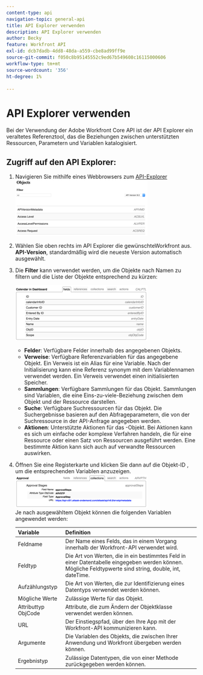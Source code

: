 ```yaml
---
content-type: api
navigation-topic: general-api
title: API Explorer verwenden
description: API Explorer verwenden
author: Becky
feature: Workfront API
exl-id: dcb7dadb-4dd8-48da-a559-cbe8ad99ff9e
source-git-commit: f050c8b95145552c9ed67b549608c16115000606
workflow-type: tm+mt
source-wordcount: '356'
ht-degree: 1%

---
```



# API Explorer verwenden

Bei der Verwendung der Adobe Workfront Core API ist der API Explorer ein veraltetes Referenztool, das die Beziehungen zwischen unterstützten Ressourcen, Parametern und Variablen katalogisiert.

## Zugriff auf den API Explorer:

1. Navigieren Sie mithilfe eines Webbrowsers zum [API-Explorer](https://one.workfront.com/s/api-explorer)\
   ![](assets/mceclip1-350x149.png)

1. Wählen Sie oben rechts im API Explorer die gewünschteWorkfront aus. **API-Version**, standardmäßig wird die neueste Version automatisch ausgewählt.
1. Die **Filter** kann verwendet werden, um die Objekte nach Namen zu filtern und die Liste der Objekte entsprechend zu kürzen:

   ![](assets/mceclip2-350x147.png)

   * **Felder**: Verfügbare Felder innerhalb des angegebenen Objekts.
   * **Verweise**: Verfügbare Referenzvariablen für das angegebene Objekt. Ein Verweis ist ein Alias für eine Variable. Nach der Initialisierung kann eine Referenz synonym mit dem Variablennamen verwendet werden. Ein Verweis verwendet einen initialisierten Speicher.
   * **Sammlungen**: Verfügbare Sammlungen für das Objekt. Sammlungen sind Variablen, die eine Eins-zu-viele-Beziehung zwischen dem Objekt und der Ressource darstellen.
   * **Suche**: Verfügbare Suchressourcen für das Objekt. Die Suchergebnisse basieren auf den Abfrageparametern, die von der Suchressource in der API-Anfrage angegeben werden.
   * **Aktionen**: Unterstützte Aktionen für das -Objekt. Bei Aktionen kann es sich um einfache oder komplexe Verfahren handeln, die für eine Ressource oder einen Satz von Ressourcen ausgeführt werden. Eine bestimmte Aktion kann sich auch auf verwandte Ressourcen auswirken.

1. Öffnen Sie eine Registerkarte und klicken Sie dann auf die Objekt-ID , um die entsprechenden Variablen anzuzeigen.\
   ![](assets/approval-350x89.png)\
   Je nach ausgewähltem Objekt können die folgenden Variablen angewendet werden:

   | Variable | Definition |
   |---|---|
   | Feldname | Der Name eines Felds, das in einem Vorgang innerhalb der Workfront-API verwendet wird. |
   | Feldtyp | Die Art von Werten, die in ein bestimmtes Feld in einer Datentabelle eingegeben werden können. Mögliche Feldtypwerte sind string, double, int, dateTime. |
   | Aufzählungstyp | Die Art von Werten, die zur Identifizierung eines Datentyps verwendet werden können. |
   | Mögliche Werte | Zulässige Werte für das Objekt. |
   | Attributtyp ObjCode | Attribute, die zum Ändern der Objektklasse verwendet werden können. |
   | URL | Der Einstiegspfad, über den Ihre App mit der Workfront-API kommunizieren kann. |
   | Argumente | Die Variablen des Objekts, die zwischen Ihrer Anwendung und Workfront übergeben werden können. |
   | Ergebnistyp | Zulässige Datentypen, die von einer Methode zurückgegeben werden können. |
